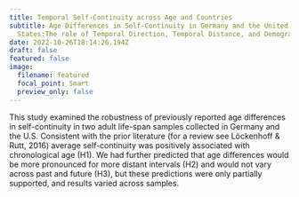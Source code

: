 ```yaml
---
title: Temporal Self-Continuity across Age and Countries
subtitle: Age Differences in Self-Continuity in Germany and the United
  States:The role of Temporal Direction, Temporal Distance, and Demographics
date: 2022-10-26T18:14:26.194Z
draft: false
featured: false
image:
  filename: featured
  focal_point: Smart
  preview_only: false
---
```

This study examined the robustness of previously reported age differences in self-continuity in two adult life-span samples collected in Germany and the U.S. Consistent with the prior literature (for a review see Löckenhoff & Rutt, 2016) average self-continuity was positively associated with chronological age (H1). We had further predicted that age differences would be more pronounced for more distant intervals (H2) and would not vary across past and future (H3), but these predictions were only partially supported, and results varied across samples. 